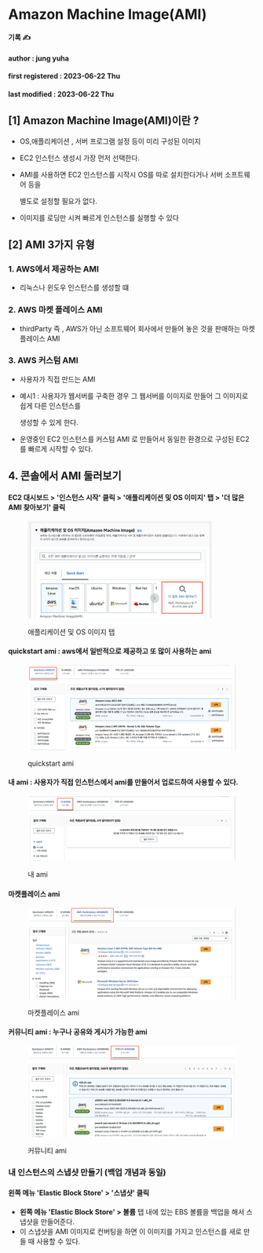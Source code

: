 # Amazon Machine Image(AMI)

**기록 ✍️**

#### author : jung yuha

#### first registered : 2023-06-22 Thu

#### last modified : 2023-06-22 Thu



## \[1] Amazon Machine Image(AMI)이란 ?

* OS,애플리케이션 , 서버 프로그램 설정 등이 미리 구성된 이미지
* EC2 인스턴스 생성시 가장 먼저 선택한다.
*   AMI를 사용하면 EC2 인스턴스를 시작시 OS를 따로 설치한다거나 서버 소프트웨어 등을

    별도로 설정할 필요가 없다.
* 이미지를 로딩만 시켜 빠르게 인스턴스를 실행할 수 있다

## \[2] AMI 3가지 유형

### 1. AWS에서 제공하는 AMI

* 리눅스나 윈도우 인스턴스를 생성할 떄

### 2. AWS 마켓 플레이스 AMI

* thirdParty 즉 , AWS가 아닌 소프트웨어 회사에서 만들어 놓은 것을 판매하는 마켓 플레이스 AMI

### 3. AWS 커스텀 AMI

* 사용자가 직접 만드는 AMI
*   예시1 : 사용자가 웹서버를 구축한 경우 그 웹서버를 이미지로 만들어 그 이미지로 쉽게 다른 인스턴스를

    생성할 수 있게 한다.
* 운영중인 EC2 인스턴스를 커스텀 AMI 로 만들어서 동일한 환경으로 구성된 EC2를 빠르게 시작할 수 있다.

## 4. 콘솔에서 AMI 둘러보기

#### EC2 대시보드 > '인스턴스 시작' 클릭 > '애플리케이션 및 OS 이미지' 탭 > '더 많은 AMI 찾아보기' 클릭

<figure><img src="../.gitbook/assets/image (52).png" alt="" width="375"><figcaption><p>애플리케이션 및 OS 이미지 탭</p></figcaption></figure>

#### quickstart ami : aws에서 일반적으로 제공하고 또 많이 사용하는 ami

<figure><img src="../.gitbook/assets/image (41).png" alt=""><figcaption><p> quickstart ami</p></figcaption></figure>

#### &#x20;내 ami : 사용자가 직접 인스턴스에서 ami를 만들어서 업로드하여 사용할 수 있다.

<figure><img src="../.gitbook/assets/image (48).png" alt=""><figcaption><p> 내 ami</p></figcaption></figure>

#### 마켓플레이스 ami&#x20;

<figure><img src="../.gitbook/assets/image (32).png" alt=""><figcaption><p> 마켓플레이스 ami </p></figcaption></figure>

#### 커뮤니티 ami : 누구나 공유와 게시가 가능한 ami

<figure><img src="../.gitbook/assets/image (46).png" alt=""><figcaption><p> 커뮤니티 ami</p></figcaption></figure>

### 내 인스턴스의 스냅샷 만들기 (백업 개념과 동일)

#### 왼쪽 메뉴 'Elastic Block Store' > '스냅샷' 클릭

* **왼쪽 메뉴 'Elastic Block Store' > 볼륨** 탭 내에 있는 EBS 볼륨을 백업을 해서 스냅샷을 만들어준다.
* 이 스냅샷을 AMI 이미지로 컨버팅을 하면 이 이미지를 가지고 인스턴스를 새로 만들 때 사용할 수 있다.
